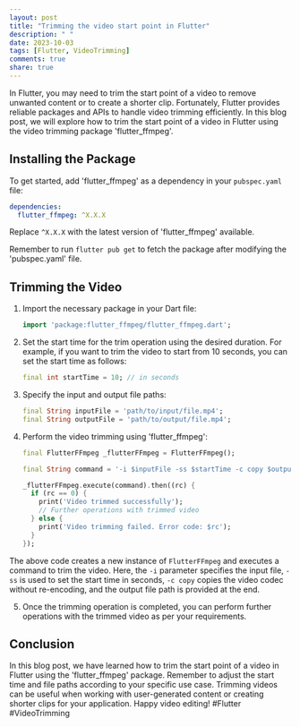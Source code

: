 ```yaml
---
layout: post
title: "Trimming the video start point in Flutter"
description: " "
date: 2023-10-03
tags: [Flutter, VideoTrimming]
comments: true
share: true
---
```


In Flutter, you may need to trim the start point of a video to remove unwanted content or to create a shorter clip. Fortunately, Flutter provides reliable packages and APIs to handle video trimming efficiently. In this blog post, we will explore how to trim the start point of a video in Flutter using the video trimming package 'flutter_ffmpeg'.

## Installing the Package

To get started, add 'flutter_ffmpeg' as a dependency in your `pubspec.yaml` file:

```yaml
dependencies:
  flutter_ffmpeg: ^X.X.X
```

Replace `^X.X.X` with the latest version of 'flutter_ffmpeg' available.

Remember to run `flutter pub get` to fetch the package after modifying the 'pubspec.yaml' file.

## Trimming the Video

1. Import the necessary package in your Dart file:

   ```dart
   import 'package:flutter_ffmpeg/flutter_ffmpeg.dart';
   ```

2. Set the start time for the trim operation using the desired duration. For example, if you want to trim the video to start from 10 seconds, you can set the start time as follows:

   ```dart
   final int startTime = 10; // in seconds
   ```

3. Specify the input and output file paths:

   ```dart
   final String inputFile = 'path/to/input/file.mp4';
   final String outputFile = 'path/to/output/file.mp4';
   ```

4. Perform the video trimming using 'flutter_ffmpeg':

   ```dart
   final FlutterFFmpeg _flutterFFmpeg = FlutterFFmpeg();

   final String command = '-i $inputFile -ss $startTime -c copy $outputFile';
   
   _flutterFFmpeg.execute(command).then((rc) {
     if (rc == 0) {
       print('Video trimmed successfully');
       // Further operations with trimmed video
     } else {
       print('Video trimming failed. Error code: $rc');
     }
   });
   ```

The above code creates a new instance of `FlutterFFmpeg` and executes a command to trim the video. Here, the `-i` parameter specifies the input file, `-ss` is used to set the start time in seconds, `-c copy` copies the video codec without re-encoding, and the output file path is provided at the end.

5. Once the trimming operation is completed, you can perform further operations with the trimmed video as per your requirements.

## Conclusion

In this blog post, we have learned how to trim the start point of a video in Flutter using the 'flutter_ffmpeg' package. Remember to adjust the start time and file paths according to your specific use case. Trimming videos can be useful when working with user-generated content or creating shorter clips for your application. Happy video editing! #Flutter #VideoTrimming